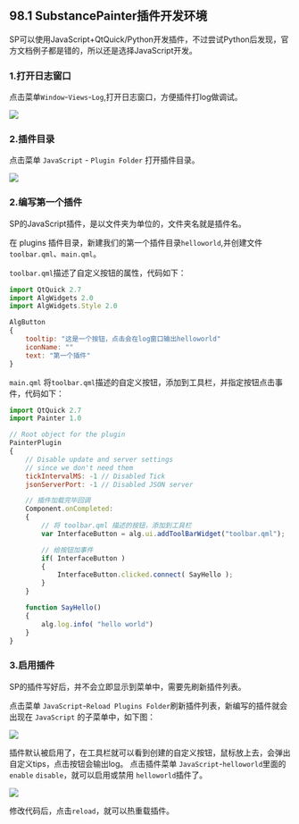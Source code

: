 ## 98.1 SubstancePainter插件开发环境

SP可以使用JavaScript+QtQuick/Python开发插件，不过尝试Python后发现，官方文档例子都是错的，所以还是选择JavaScript开发。

### 1.打开日志窗口

点击菜单`Window`-`Views`-`Log`,打开日志窗口，方便插件打log做调试。

![](../../imgs/substance_painter_dev/dev_env/open_log_view.gif)


### 2.插件目录

点击菜单 `JavaScript` - `Plugin Folder` 打开插件目录。

![](../../imgs/substance_painter_dev/dev_env/open_plugin_folder.gif)

### 2.编写第一个插件

SP的JavaScript插件，是以文件夹为单位的，文件夹名就是插件名。

在 plugins 插件目录，新建我们的第一个插件目录`helloworld`,并创建文件`toolbar.qml`、`main.qml`。

`toolbar.qml`描述了自定义按钮的属性，代码如下：

```js
import QtQuick 2.7
import AlgWidgets 2.0
import AlgWidgets.Style 2.0

AlgButton
{
	tooltip: "这是一个按钮，点击会在log窗口输出helloworld"
	iconName: ""
	text: "第一个插件"
}
```
`main.qml` 将`toolbar.qml`描述的自定义按钮，添加到工具栏，并指定按钮点击事件，代码如下：

```js
import QtQuick 2.7
import Painter 1.0

// Root object for the plugin
PainterPlugin
{
	// Disable update and server settings
	// since we don't need them
	tickIntervalMS: -1 // Disabled Tick
	jsonServerPort: -1 // Disabled JSON server

	// 插件加载完毕回调
	Component.onCompleted:
	{
		// 将 toolbar.qml 描述的按钮，添加到工具栏
		var InterfaceButton = alg.ui.addToolBarWidget("toolbar.qml");

		// 给按钮加事件
		if( InterfaceButton )
		{
			InterfaceButton.clicked.connect( SayHello );
		}
	}

	function SayHello()
	{
		alg.log.info( "hello world")
	}
}
```


### 3.启用插件

SP的插件写好后，并不会立即显示到菜单中，需要先刷新插件列表。

点击菜单 `JavaScript`-`Reload Plugins Folder`刷新插件列表，新编写的插件就会出现在 `JavaScript` 的子菜单中，如下图：

![](../../imgs/substance_painter_dev/dev_env/refresh_plugin_list.gif)

插件默认被启用了，在工具栏就可以看到创建的自定义按钮，鼠标放上去，会弹出自定义tips，点击按钮会输出log。
点击插件菜单 `JavaScript`-`helloworld`里面的`enable` `disable`，就可以启用或禁用 `helloworld`插件了。

![](../../imgs/substance_painter_dev/dev_env/click_plugin.gif)



修改代码后，点击`reload`，就可以热重载插件。

